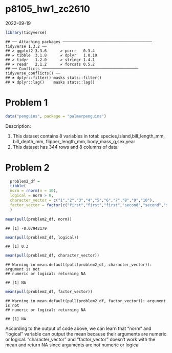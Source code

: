 p8105_hw1_zc2610
================
2022-09-19

``` r
library(tidyverse)
```

    ## ── Attaching packages ─────────────────────────────────────── tidyverse 1.3.2 ──
    ## ✔ ggplot2 3.3.6      ✔ purrr   0.3.4 
    ## ✔ tibble  3.1.8      ✔ dplyr   1.0.10
    ## ✔ tidyr   1.2.0      ✔ stringr 1.4.1 
    ## ✔ readr   2.1.2      ✔ forcats 0.5.2 
    ## ── Conflicts ────────────────────────────────────────── tidyverse_conflicts() ──
    ## ✖ dplyr::filter() masks stats::filter()
    ## ✖ dplyr::lag()    masks stats::lag()

# Problem 1

``` r
data("penguins", package = "palmerpenguins")
```

Description:

1.  This dataset contains 8 variables in total:
    species,island,bill_length_mm, bill_depth_mm, flipper_length_mm,
    body_mass_g,sex,year
2.  This dataset has 344 rows and 8 columns of data

# Problem 2

``` r
  problem2_df = 
  tibble(
  norm = rnorm(n = 10),
  logical = norm > 0,
  character_vector = c("1","2","3","4","5","6","7","8","9","10"),
  factor_vector = factor(c("first","first","first","second","second","second","second","second","third","third"))
  )
```

``` r
mean(pull(problem2_df, norm))
```

    ## [1] -0.07942179

``` r
mean(pull(problem2_df, logical))
```

    ## [1] 0.3

``` r
mean(pull(problem2_df, character_vector))
```

    ## Warning in mean.default(pull(problem2_df, character_vector)): argument is not
    ## numeric or logical: returning NA

    ## [1] NA

``` r
mean(pull(problem2_df, factor_vector))
```

    ## Warning in mean.default(pull(problem2_df, factor_vector)): argument is not
    ## numeric or logical: returning NA

    ## [1] NA

According to the output of code above, we can learn that “norm” and
“logical” variable can output the mean because their arguments are
numeric or logical. “character_vector” and “factor_vector” doesn’t work
with the mean and return NA since arguments are not numeric or logical
